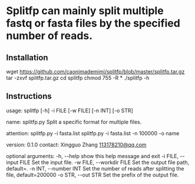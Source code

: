 # Splitfp can mainly split multiple fastq or fasta files by the specified number of reads.
## Installation
wget https://github.com/caonimademimi/splitfp/blob/master/splitfp.tar.gz \
tar -zxvf splitfp.tar.gz
cd splitfp
chmod 755 -R *
./splitfp -h

## Instructions
usage: splitfp [-h] -i FILE [-w FILE] [-n INT] [-o STR]

name:
    splitfp.py  Split a specific format for multiple files.

attention:
    splitfp.py -i fasta.list
    splitfp.py -i fasta.list -n 100000 -o name

version: 0.1.0
contact:  Xingguo Zhang <113178210@qq.com>        

optional arguments:
  -h, --help            show this help message and exit
  -i FILE, --input FILE
                        Set the input file.
  -w FILE, --workdir FILE
                        Set the output file path, default=.
  -n INT, --number INT  Set the number of reads after splitting the file,
                        default=200000
  -o STR, --out STR     Set the prefix of the output file.
